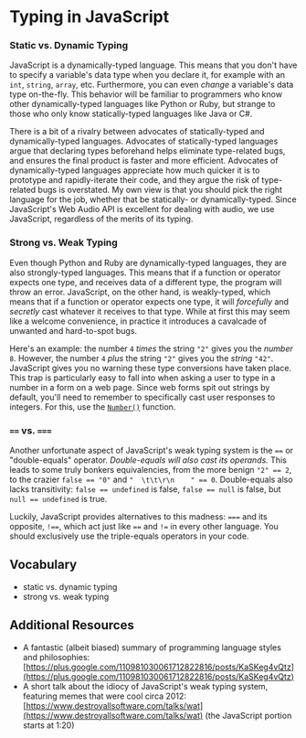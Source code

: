 # Typing in JavaScript

### Static vs. Dynamic Typing

JavaScript is a dynamically-typed language.  This means that you don't have to
specify a variable's data type when you declare it, for example with an `int`,
`string`, `array`, etc.  Furthermore, you can even *change* a variable's data
type on-the-fly.  This behavior will be familiar to programmers who know other
dynamically-typed languages like Python or Ruby, but strange to those who only
know statically-typed languages like Java or C#.

There is a bit of a rivalry between advocates of statically-typed and
dynamically-typed languages.  Advocates of statically-typed languages argue
that declaring types beforehand helps eliminate type-related bugs, and ensures
the final product is faster and more efficient.  Advocates of dynamically-typed
languages appreciate how much quicker it is to prototype and rapidly-iterate
their code, and they argue the risk of type-related bugs is overstated.  My own
view is that you should pick the right language for the job, whether that be
statically- or dynamically-typed.  Since JavaScript's Web Audio API is
excellent for dealing with audio, we use JavaScript, regardless of the merits
of its typing.


### Strong vs. Weak Typing

Even though Python and Ruby are dynamically-typed languages, they are also
strongly-typed languages.  This means that if a function or operator expects
one type, and receives data of a different type, the program will throw an
error.  JavaScript, on the other hand, is weakly-typed, which means that if a
function or operator expects one type, it will *forcefully* and *secretly* cast
whatever it receives to that type.  While at first this may seem like a welcome
convenience, in practice it introduces a cavalcade of unwanted and hard-to-spot
bugs.

Here's an example: the number `4` *times* the string `"2"` gives you the
*number* `8`.  However, the number `4` *plus* the string `"2"` gives you the
*string* `"42"`.  JavaScript gives you no warning these type conversions have
taken place.  This trap is particularly easy to fall into when asking a user to
type in a number in a form on a web page.  Since web forms spit out strings by
default, you'll need to remember to specifically cast user responses to
integers.  For this, use the
[`Number()`](https://developer.mozilla.org/en-US/docs/Web/JavaScript/Reference/Global_Objects/Number#Convert_numeric_strings_to_numbers)
function.


### `==` vs. `===`

Another unfortunate aspect of JavaScript's weak typing system is the `==` or
"double-equals" operator.  *Double-equals will also cast its operands.*  This
leads to some truly bonkers equivalencies, from the more benign `"2" == 2`, to
the crazier `false == "0"` and `"  \t\t\r\n    " == 0`.  Double-equals also
lacks transitivity: `false == undefined` is false, `false == null` is false,
but `null == undefined` is true.

Luckily, JavaScript provides alternatives to this madness: `===` and its
opposite, `!==`, which act just like `==` and `!=` in every other language.
You should exclusively use the triple-equals operators in your code.


## Vocabulary

- static vs. dynamic typing
- strong vs. weak typing


## Additional Resources

- A fantastic (albeit biased) summary of programming language styles and
  philosophies:
  [https://plus.google.com/110981030061712822816/posts/KaSKeg4vQtz](https://plus.google.com/110981030061712822816/posts/KaSKeg4vQtz)
- A short talk about the idiocy of JavaScript's weak typing system, featuring
  memes that were cool circa 2012:
  [https://www.destroyallsoftware.com/talks/wat](https://www.destroyallsoftware.com/talks/wat)
  (the JavaScript portion starts at 1:20)
